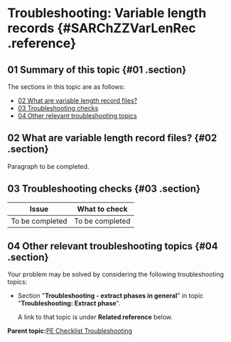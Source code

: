 # Troubleshooting: Variable length records {#SARChZZVarLenRec .reference}

## 01 Summary of this topic {#01 .section}

The sections in this topic are as follows:

-   [02 What are variable length record files?](#02)
-   [03 Troubleshooting checks](#03)
-   [04 Other relevant troubleshooting topics](#04)

## 02 What are variable length record files? {#02 .section}

Paragraph to be completed.

## 03 Troubleshooting checks {#03 .section}

|Issue|What to check|
|-----|-------------|
|To be completed|To be completed|

## 04 Other relevant troubleshooting topics {#04 .section}

Your problem may be solved by considering the following troubleshooting topics:

-   Section "**Troubleshooting - extract phases in general**" in topic "**Troubleshooting: Extract phase**".

    A link to that topic is under **Related reference** below.


**Parent topic:**[PE Checklist Troubleshooting](../html/AAR905PMChecklistTr.md)

